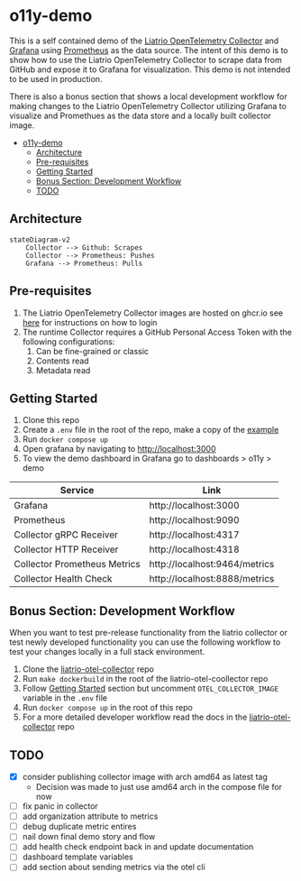 # o11y-demo

This is a self contained demo of the [Liatrio OpenTelemetry Collector](https://github.com/liatrio/liatrio-otel-collector) and [Grafana](https://grafana.com/) using [Prometheus](https://prometheus.io/) as the data source. The intent of this demo is to show how to use the Liatrio OpenTelemetry Collector to scrape data from GitHub and expose it to Grafana for visualization. This demo is not intended to be used in production.

There is also a bonus section that shows a local development workflow for making changes to the Liatrio OpenTelemetry Collector utilizing Grafana to visualize and Promethues as the data store and a locally built collector image.

- [o11y-demo](#o11y-demo)
  - [Architecture](#architecture)
  - [Pre-requisites](#pre-requisites)
  - [Getting Started](#getting-started)
  - [Bonus Section: Development Workflow](#bonus-section-development-workflow)
  - [TODO](#todo)

## Architecture 

```mermaid
stateDiagram-v2
    Collector --> Github: Scrapes
    Collector --> Prometheus: Pushes
    Grafana --> Prometheus: Pulls
```

## Pre-requisites

1. The Liatrio OpenTelemetry Collector images are hosted on ghcr.io see [here](https://docs.github.com/en/packages/working-with-a-github-packages-registry/working-with-the-container-registry#authenticating-with-a-personal-access-token-classic) for instructions on how to login
2. The runtime Collector requires a GitHub Personal Access Token with the following configurations:
   1. Can be fine-grained or classic
   2. Contents read
   3. Metadata read

## Getting Started

1. Clone this repo
2. Create a `.env` file in the root of the repo, make a copy of the [example](.env.example)
3. Run `docker compose up`
4. Open grafana by navigating to [http://localhost:3000](http://localhost:3000)
5. To view the demo dashboard in Grafana go to dashboards > o11y > demo

| Service | Link |
| --- | --- |
| Grafana | http://localhost:3000 |
| Prometheus | http://localhost:9090 |
| Collector gRPC Receiver | http://localhost:4317 |
| Collector HTTP Receiver | http://localhost:4318 |
| Collector Prometheus Metrics | http://localhost:9464/metrics |
| Collector Health Check | http://localhost:8888/metrics |

## Bonus Section: Development Workflow

When you want to test pre-release functionality from the liatrio collector or test newly developed functionality you can use the following workflow to test your changes locally in a full stack environment.

1. Clone the [liatrio-otel-collector](https://github.com/liatrio/liatrio-otel-collector) repo
2. Run `make dockerbuild` in the root of the liatrio-otel-coollector repo
3. Follow [Getting Started](#getting-started) section but uncomment `OTEL_COLLECTOR_IMAGE` variable in the `.env` file
4. Run `docker compose up` in the root of this repo
5. For a more detailed developer workflow read the docs in the [liatrio-otel-collector](https://github.com/liatrio/liatrio-otel-collector) repo

## TODO

- [x] consider publishing collector image with arch amd64 as latest tag
  - Decision was made to just use amd64 arch in the compose file for now
- [ ] fix panic in collector
- [ ] add organization attribute to metrics
- [ ] debug duplicate metric entires
- [ ] nail down final demo story and flow
- [ ] add health check endpoint back in and update documentation
- [ ] dashboard template variables
- [ ] add section about sending metrics via the otel cli
